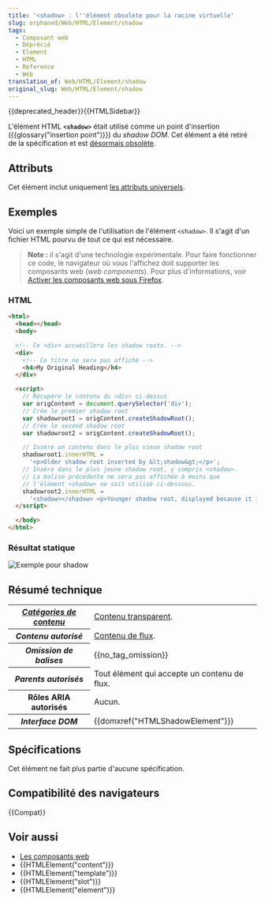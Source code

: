 ```yaml
---
title: '<shadow> : l''élément obsolète pour la racine virtuelle'
slug: orphaned/Web/HTML/Element/shadow
tags:
  - Composant web
  - Déprécié
  - Element
  - HTML
  - Reference
  - Web
translation_of: Web/HTML/Element/shadow
original_slug: Web/HTML/Element/shadow
---
```


{{deprecated_header}}{{HTMLSidebar}}

L'élément HTML **`<shadow>`** était utilisé comme un point d'insertion ({{glossary("insertion point")}}) du _shadow DOM_. Cet élément a été retiré de la spécification et est [désormais obsolète](https://github.com/w3c/webcomponents/commit/041ba5518b9372768234d2766de503b98a03fa45).

## Attributs

Cet élément inclut uniquement [les attributs universels](/fr/docs/Web/HTML/Attributs_universels).

## Exemples

Voici un exemple simple de l'utilisation de l'élément `<shadow>`. Il s'agit d'un fichier HTML pourvu de tout ce qui est nécessaire.

> **Note :** il s'agit d'une technologie expérimentale. Pour faire fonctionner ce code, le navigateur où vous l'affichez doit supporter les composants web (_web components_). Pour plus d'informations, voir [Activer les composants web sous Firefox](/fr/docs/Web/Web_Components#Activer_les_Web_Components_dans_Firefox).

### HTML

```html
<html>
  <head></head>
  <body>

  <!-- Ce <div> accueillera les shadow roots. -->
  <div>
    <!-- Ce titre ne sera pas affiché -->
    <h4>My Original Heading</h4>
  </div>

  <script>
    // Récupère le contenu du <div> ci-dessus
    var origContent = document.querySelector('div');
    // Crée le premier shadow root
    var shadowroot1 = origContent.createShadowRoot();
    // Crée le second shadow root
    var shadowroot2 = origContent.createShadowRoot();

    // Insère un contenu dans le plus vieux shadow root
    shadowroot1.innerHTML =
      '<p>Older shadow root inserted by &lt;shadow&gt;</p>';
    // Insère dans le plus jeune shadow root, y compris <shadow>.
    // La balise précédente ne sera pas affichée à moins que
    // l'élément <shadow> ne soit utilisé ci-dessous.
    shadowroot2.innerHTML =
      '<shadow></shadow> <p>Younger shadow root, displayed because it is the youngest.</p>';
  </script>

  </body>
</html>
```

### Résultat statique

![Exemple pour shadow](shadow-example.png)

## Résumé technique

<table class="properties">
  <tbody>
    <tr>
      <th scope="row">
        <dfn
          ><a href="/fr/docs/Web/HTML/Cat%C3%A9gorie_de_contenu"
            >Catégories de contenu</a
          ></dfn
        >
      </th>
      <td>
        <a href="/fr/docs/Web/HTML/Content_categories#Transparent_content_model"
          >Contenu transparent</a
        >.
      </td>
    </tr>
    <tr>
      <th scope="row"><dfn>Contenu autorisé</dfn></th>
      <td>
        <a href="/fr/docs/Web/HTML/Cat%C3%A9gorie_de_contenu#Contenu_de_flux"
          >Contenu de flux</a
        >.
      </td>
    </tr>
    <tr>
      <th scope="row"><dfn>Omission de balises</dfn></th>
      <td>{{no_tag_omission}}</td>
    </tr>
    <tr>
      <th scope="row"><dfn>Parents autorisés</dfn></th>
      <td>Tout élément qui accepte un contenu de flux.</td>
    </tr>
    <tr>
      <th scope="row">Rôles ARIA autorisés</th>
      <td>Aucun.</td>
    </tr>
    <tr>
      <th scope="row"><dfn>Interface DOM</dfn></th>
      <td>{{domxref("HTMLShadowElement")}}</td>
    </tr>
  </tbody>
</table>

## Spécifications

Cet élément ne fait plus partie d'aucune spécification.

## Compatibilité des navigateurs

{{Compat}}

## Voir aussi

- [Les composants web](/fr/docs/Web/Web_Components)
- {{HTMLElement("content")}}
- {{HTMLElement("template")}}
- {{HTMLElement("slot")}}
- {{HTMLElement("element")}}
